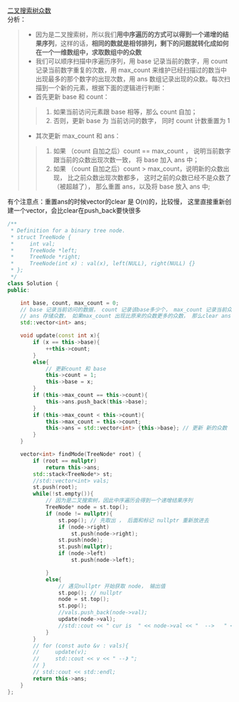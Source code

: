 [二叉搜索树众数](https://leetcode-cn.com/problems/find-mode-in-binary-search-tree/)    
分析：    
> * 因为是二叉搜索树，所以我们**用中序遍历的方式可以得到一个递增的结果序列**，这样的话，**相同的数就是相邻排列，剩下的问题就转化成如何在一个一维数组中，求取数组中的众数**    
> * 我们可以顺序扫描中序遍历序列，用 base 记录当前的数字，用 count 记录当前数字重复的次数，用 max_count 来维护已经扫描过的数当中出现最多的那个数字的出现次数，用 ans 数组记录出现的众数。每次扫描到一个新的元素，根据下面的逻辑进行判断：    
> * 首先更新 base 和 count：
> > 1. 如果当前访问元素跟 base 相等，那么 count 自加；    
> > 2. 否则，更新 base 为 当前访问的数字， 同时 count 计数重置为 1   
> * 其次更新 max_count 和 ans：    
> > 1. 如果 （count 自加之后）count == max_count ， 说明当前数字跟当前的众数出现次数一致， 将 base 加入 ans 中；    
> > 2. 如果 （count 自加之后）count > max_count，说明新的众数出现， 比之前众数出现次数都多， 这时之前的众数已经不是众数了（被超越了）， 那么重置 ans，以及将 base 放入 ans 中;    

有个注意点：重置ans的时候vector的clear 是 O(n)的，比较慢， 这里直接重新创建一个vector，会比clear在push_back要快很多
```C++
/**
 * Definition for a binary tree node.
 * struct TreeNode {
 *     int val;
 *     TreeNode *left;
 *     TreeNode *right;
 *     TreeNode(int x) : val(x), left(NULL), right(NULL) {}
 * };
 */
class Solution {
public:

    int base, count, max_count = 0;
    // base 记录当前访问的数据， count 记录该base多少个， max_count 记录当前众数
    // ans 存储众数， 如果max_count 出现比原来的众数更多的众数， 那么clear ans
    std::vector<int> ans;

    void update(const int x){
        if (x == this->base){
            ++this->count;
        }
        else{
            // 更新count 和 base
            this->count = 1;
            this->base = x;
        }
        if (this->max_count == this->count){
            this->ans.push_back(this->base);
        }
        if (this->max_count < this->count){
            this->max_count = this->count;
            this->ans = std::vector<int> {this->base}; // 更新 新的众数
        }
    }

    vector<int> findMode(TreeNode* root) {
        if (root == nullptr)
            return this->ans;
        std::stack<TreeNode*> st;
        //std::vector<int> vals;
        st.push(root);
        while(!st.empty()){
            // 因为是二叉搜索树，因此中序遍历会得到一个递增结果序列
            TreeNode* node = st.top();
            if (node != nullptr){
                st.pop(); // 先取出 ， 后面和标记 nullptr 重新放进去
                if (node->right)
                    st.push(node->right);
                st.push(node);
                st.push(nullptr);
                if (node->left)
                    st.push(node->left);

            }
            else{
                // 遇见nullptr 开始获取 node， 输出值
                st.pop(); // nullptr
                node = st.top();
                st.pop();
                //vals.push_back(node->val);
                update(node->val);
                //std::cout << " cur is  " << node->val << "  -->   " << std::endl;
            }
        }
        // for (const auto &v : vals){
        //     update(v);
        //     std::cout << v << " --》 ";
        // }
        // std::cout << std::endl;
        return this->ans;
    }
};
```

